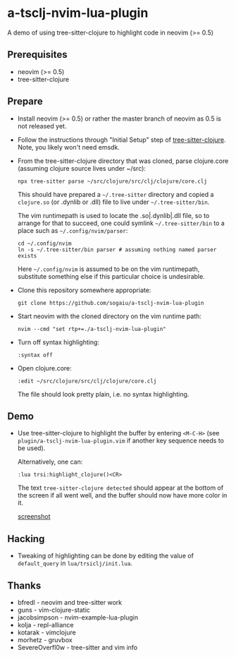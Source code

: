 # a-tsclj-nvim-lua-plugin

A demo of using tree-sitter-clojure to highlight code in neovim (>= 0.5)

## Prerequisites

* neovim (>= 0.5)
* tree-sitter-clojure

## Prepare

* Install neovim (>= 0.5) or rather the master branch of neovim as 0.5
  is not released yet.

* Follow the instructions through "Initial Setup" step of
  [tree-sitter-clojure](https://github.com/sogaiu/tree-sitter-clojure).
  Note, you likely won't need emsdk.

* From the tree-sitter-clojure directory that was cloned, parse
  clojure.core (assuming clojure source lives under ~/src):

  ```
  npx tree-sitter parse ~/src/clojure/src/clj/clojure/core.clj
  ```

  This should have prepared a `~/.tree-sitter` directory and copied a
  `clojure.so` (or .dynlib or .dll) file to live under
  `~/.tree-sitter/bin`.

  The vim runtimepath is used to locate the .so|.dynlib|.dll file, so
  to arrange for that to succeed, one could symlink
  `~/.tree-sitter/bin` to a place such as `~/.config/nvim/parser`:

  ```
  cd ~/.config/nvim
  ln -s ~/.tree-sitter/bin parser # assuming nothing named parser exists
  ```

  Here `~/.config/nvim` is assumed to be on the vim runtimepath,
  substitute something else if this particular choice is undesirable.

* Clone this repository somewhere appropriate:

  ```
  git clone https://github.com/sogaiu/a-tsclj-nvim-lua-plugin
  ```

* Start neovim with the cloned directory on the vim runtime path:

  ```
  nvim --cmd "set rtp+=./a-tsclj-nvim-lua-plugin"
  ```

* Turn off syntax highlighting:

  ```
  :syntax off
  ```

* Open clojure.core:

  ```
  :edit ~/src/clojure/src/clj/clojure/core.clj
  ```

  The file should look pretty plain, i.e. no syntax highlighting.

## Demo

* Use tree-sitter-clojure to highlight the buffer by entering
  `<M-C-H>` (see `plugin/a-tsclj-nvim-lua-plugin.vim` if another key
  sequence needs to be used).

  Alternatively, one can:

  ```
  :lua trsi:highlight_clojure()<CR>
  ```

  The text `tree-sitter-clojure detected` should appear at the bottom
  of the screen if all went well, and the buffer should now have more
  color in it.

  [screenshot](a-tsclj-nvim-lua-plugin.png)

## Hacking

* Tweaking of highlighting can be done by editing the value of
  `default_query` in `lua/trsiclj/init.lua`.

## Thanks

* bfredl - neovim and tree-sitter work
* guns - vim-clojure-static
* jacobsimpson - nvim-example-lua-plugin
* kolja - repl-alliance
* kotarak - vimclojure
* morhetz - gruvbox
* SevereOverfl0w - tree-sitter and vim info
